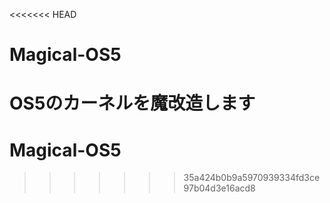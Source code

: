 <<<<<<< HEAD
# Magical-OS5
OS5のカーネルを魔改造します
=======
# Magical-OS5
>>>>>>> 35a424b0b9a5970939334fd3ce97b04d3e16acd8
